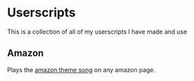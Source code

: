 # Userscripts

This is a collection of all of my userscripts I have made and use

## Amazon

Plays the [amazon theme song](https://www.youtube.com/watch?v=R8iaViNIy3U) on any amazon page.


